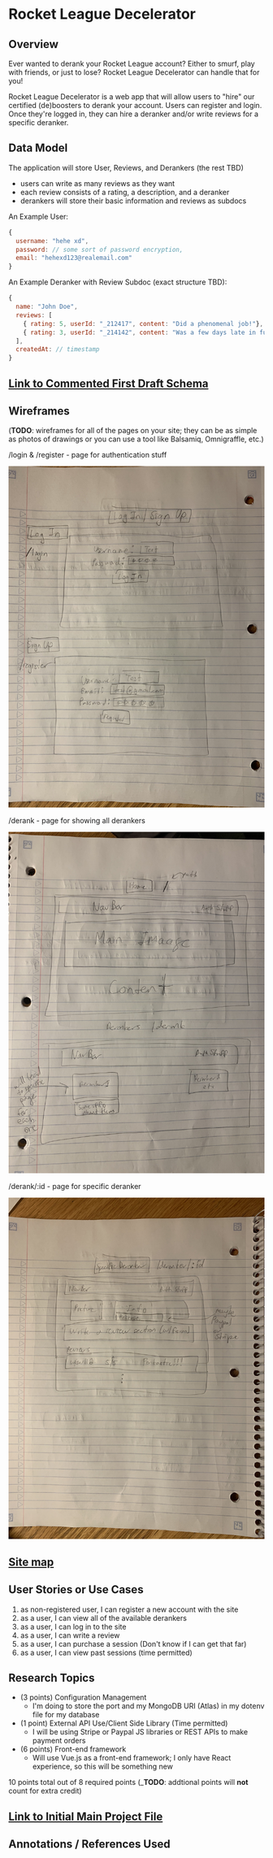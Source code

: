# Rocket League Decelerator

## Overview


Ever wanted to derank your Rocket League account? Either to smurf, play with friends, or just to lose? Rocket League Decelerator can handle that for you!

Rocket League Decelerator is a web app that will allow users to "hire" our certified (de)boosters to derank your account. Users can register and login. Once they're logged in, they can hire a deranker and/or write reviews for a specific deranker. 

## Data Model

The application will store User, Reviews, and Derankers (the rest TBD)

* users can write as many reviews as they want
* each review consists of a rating, a description, and a deranker
* derankers will store their basic information and reviews as subdocs 

An Example User:

```javascript
{
  username: "hehe xd",
  password: // some sort of password encryption,
  email: "hehexd123@realemail.com"
}
```

An Example Deranker with Review Subdoc (exact structure TBD):

```javascript
{
  name: "John Doe",
  reviews: [
    { rating: 5, userId: "_212417", content: "Did a phenomenal job!"}, // userId refers to whow rote review
    { rating: 3, userId: "_214142", content: "Was a few days late in fulfilling the order"},
  ],
  createdAt: // timestamp
}
```


## [Link to Commented First Draft Schema](./backend/models/User.model.mjs) 


## Wireframes

(__TODO__: wireframes for all of the pages on your site; they can be as simple as photos of drawings or you can use a tool like Balsamiq, Omnigraffle, etc.)

/login & /register - page for authentication stuff

![list create](documentation/login_signup.jpg)

/derank - page for showing all derankers

![list](documentation/derank.jpg)

/derank/:id - page for specific deranker

![list](documentation/specifc_derank.jpg)

## [Site map](documentation/site_map.jpg)

## User Stories or Use Cases

1. as non-registered user, I can register a new account with the site
2. as a user, I can view all of the available derankers 
3. as a user, I can log in to the site 
4. as a user, I can write a review 
5. as a user, I can purchase a session (Don't know if I can get that far)
6. as a user, I can view past sessions (time permitted)

## Research Topics

* (3 points) Configuration Management
    * I'm doing to store the port and my MongoDB URI (Atlas) in my dotenv file
    for my database
* (1 point) External API Use/Client Side Library (Time permitted)
    * I will be using Stripe or Paypal JS libraries or REST APIs to make payment orders
* (6 points) Front-end framework
    * Will use Vue.js as a front-end framework; I only have React experience, so this will be something new

10 points total out of 8 required points (___TODO__: addtional points will __not__ count for extra credit)


## [Link to Initial Main Project File](app.mjs) 


## Annotations / References Used


